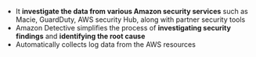 - It **investigate the data from various Amazon security services** such as Macie, GuardDuty, AWS security Hub, along with partner security tools
- Amazon Detective simplifies the process of **investigating security findings** and **identifying the root cause**
- Automatically collects log data from the AWS resources